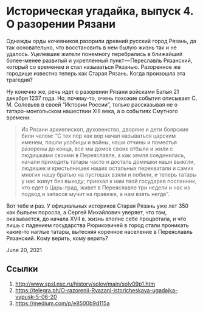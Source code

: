 # Историческая угадайка, выпуск 4. О разорении Рязани

Однажды орды кочевников разорили древний русский город Рязань, да так
основательно, что восстановить в нем былую жизнь так и не удалось.
Уцелевшие жители понемногу перебрались в ближайший более-менее развитый
и укрепленный пункт — Переславль Рязанский, который со временем и стал
называться Рязанью. Разоренное же городище известно теперь как Старая
Рязань. Когда произошла эта трагедия?

Ну конечно же, речь идет о разорении Рязани войсками Батыя 21 декабря
1237 года. Но, почему-то, очень похожие события описывает С. М. Соловьев в своей
“Истории России”, только рассказывая не о татаро-монгольском
нашествии XIII века, а о событиях Смутного времени:

>  Из Рязани архиепископ, духовенство, дворяне и дети боярские били
>  челом: “С тех пор как вор начал называться царским именем, пошли
>  усобицы и войны, наши отчины и поместья разорены до конца, все мы
>  домов своих отбыли и жили с людишками своими в Переяславле, а как
>  земля соединилась, начали приходить татары часто и досталь домишки
>  наши выжгли, людишек и крестьянишек наших остальных перехватали и
>  самих многих нашу братью на пустошах взяли и побили, и теперь татары
>  у нас живут без выходу; приехал к нам твой государев посланник, что
>  едет в Царь-град, живет в Переяславле три недели и нас из подвод и
>  запасов мучит на правеже, а нам взять негде”.

Вот тебе и раз. У официальных историков Старая Рязань уже лет 350 как
быльем поросла, а Сергей Михайлович уверяет, что там, оказывается,
до начала XVII в. жизнь вполне себе процветала, и что лишь с падением
государства Рюриковичей в город стали проникать какие-то наглые татары,
вытесняя коренное население в Переяславль Рязанский. Кому верить, кому
верить?

<time>June 20, 2021</time>

## Ссылки

1. http://www.spsl.nsc.ru/history/solov/main/solv09p1.htm
2. https://telegra.ph/O-razorenii-Ryazani-istoricheskaya-ugadajka-vypusk-5-06-20
4. https://medium.com/p/e8500b9d115a
